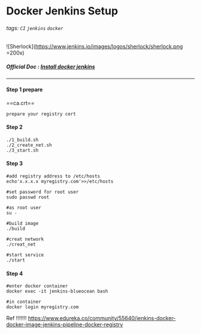 # Docker Jenkins Setup
###### tags: `CI` `jenkins` `docker`

![Sherlock](https://www.jenkins.io/images/logos/sherlock/sherlock.png =200x)
##### Official Doc : [Install docker jenkins](https://www.jenkins.io/doc/book/installing/#docker)
---
#### Step 1 prepare

==ca.crt==
```
prepare your registry cert
```
#### Step 2
```
./1_build.sh
./2_create_net.sh
./3_start.sh
```
#### Step 3
```
#add registry address to /etc/hosts
echo'x.x.x.x myregistry.com'>>/etc/hosts

#set password for root user
sudo passwd root

#as root user
su -

#build image
./build

#creat network
./creat_net

#start service
./start
```

#### Step 4
```
#enter docker container
docker exec -it jenkins-blueocean bash

#in container
docker login myregistry.com
```

Ref !!!!!!!
https://www.edureka.co/community/55640/jenkins-docker-docker-image-jenkins-pipeline-docker-registry